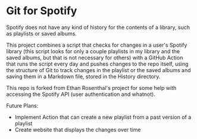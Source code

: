 # Git for Spotify

Spotify does not have any kind of history for the contents of a library, such as playlists or saved albums.

This project combines a script that checks for changes in a user's Spotify library (this script looks for only a couple playlists in my library and the saved albums, but that is not necessary for others) with a GitHub Action that runs the script every day and pushes changes to the repo itself, using the structure of Git to track changes in the playlist or the saved albums and saving them in a Markdown file, stored in the History directory.

This repo is forked from Ethan Rosenthal's project for some help with accessing the Spotify API (user authentication and whatnot). 

Future Plans:
- Implement Action that can create a new playlist from a past version of a playlist
- Create website that displays the changes over time
